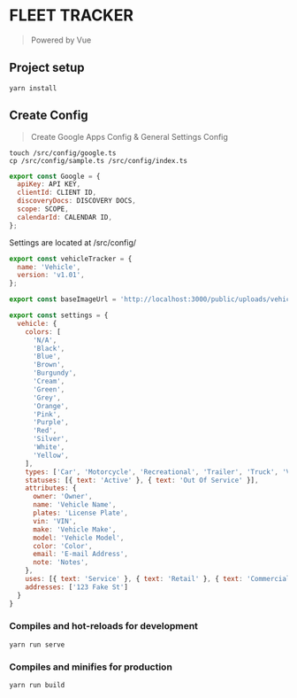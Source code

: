 # FLEET TRACKER
> Powered by Vue

## Project setup
```
yarn install
```

## Create Config
> Create Google Apps Config & General Settings Config
```
touch /src/config/google.ts
cp /src/config/sample.ts /src/config/index.ts
```
```javascript
export const Google = {
  apiKey: API KEY,
  clientId: CLIENT ID,
  discoveryDocs: DISCOVERY DOCS,
  scope: SCOPE,
  calendarId: CALENDAR ID,
};
```
Settings are located at /src/config/

```javascript
export const vehicleTracker = {
  name: 'Vehicle',
  version: 'v1.01',
};

export const baseImageUrl = 'http://localhost:3000/public/uploads/vehicles';

export const settings = {
  vehicle: {
    colors: [
      'N/A',
      'Black',
      'Blue',
      'Brown',
      'Burgundy',
      'Cream',
      'Green',
      'Grey',
      'Orange',
      'Pink',
      'Purple',
      'Red',
      'Silver',
      'White',
      'Yellow',
    ],
    types: ['Car', 'Motorcycle', 'Recreational', 'Trailer', 'Truck', 'Van'],
    statuses: [{ text: 'Active' }, { text: 'Out Of Service' }],
    attributes: {
      owner: 'Owner',
      name: 'Vehicle Name',
      plates: 'License Plate',
      vin: 'VIN',
      make: 'Vehicle Make',
      model: 'Vehicle Model',
      color: 'Color',
      email: 'E-mail Address',
      note: 'Notes',
    },
    uses: [{ text: 'Service' }, { text: 'Retail' }, { text: 'Commercial' }, { text: 'Pleasure' }],
    addresses: ['123 Fake St']
  }
}
```

### Compiles and hot-reloads for development
```
yarn run serve
```

### Compiles and minifies for production
```
yarn run build
```